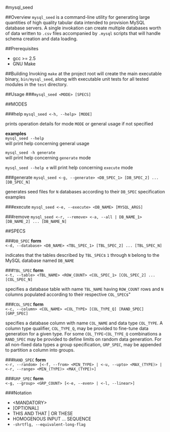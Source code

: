 #mysql_seed

##Overview
`mysql_seed` is a command-line utility for generating large quantities of high quality tabular data intended to provision MySQL database servers. A single invokation can create multiple databases worth of data written to `.csv` files accompanied by `.mysql` scripts that will handle schema creation and data loading.

##Prerequisites
- gcc >= 2.5
- GNU Make

##Building
Invoking `make` at the project root will create the main executable binary, `bin/mysql_seed`, along with executable unit tests for all tested modules in the `test` directory.

##Usage
###`mysql_seed <MODE> [SPECS]`


##MODES

###help
`mysql_seed <-h, --help> [MODE]`

prints operation details for mode `MODE` or general usage if not specified

**examples**  
`mysql_seed --help`  
will print help concerning general usage

`mysql_seed -h generate`  
will print help concerning `generate` mode

`mysql_seed --help e`
will print help concerning `execute` mode



###generate
`mysql_seed <-g, --generate> <DB_SPEC_1> [DB_SPEC_2] ... [DB_SPEC_N]`

generates seed files for `N` databases according to their `DB_SPEC` specification
examples


###execute
`mysql_seed <-e, --execute> <DB_NAME> [MYSQL_ARGS]`



###remove
`mysql_seed <-r, --remove> <-a, --all | DB_NAME_1> [DB_NAME_2] ... [DB_NAME_N]`




##SPECS

###`DB_SPEC`
**form**  
`<-d, --database> <DB_NAME> <TBL_SPEC_1> [TBL_SPEC_2] ... [TBL_SPEC_N]`

indicates that the tables described by `TBL_SPEC`s `1` through `N` belong to the MySQL database named `DB_NAME`


###`TBL_SPEC`
**form**  
`<-t, --table> <TBL_NAME> <ROW_COUNT> <COL_SPEC_1> [COL_SPEC_2] ... [COL_SPEC_N]`

specifies a database table with name `TBL_NAME` having `ROW_COUNT` rows and `N` columns populated according to their respective `COL_SPEC`s"


###`COL_SPEC`
**form**  
`<-c, --column> <COL_NAME> <COL_TYPE> [COL_TYPE_Q] [RAND_SPEC] [GRP_SPEC]`

specifies a database column with name `COL_NAME` and data type `COL_TYPE`. A column type qualifier, `COL_TYPE_Q`,  may be provided to fine-tune data generation for a given type. For some `COL_TYPE`-`COL_TYPE_Q` combinations a `RAND_SPEC` may be provided to define limits on random data generation.  For all non-fixed data types a group specification, `GRP_SPEC`, may be appended to partition a column into groups.



###`RAND_SPEC`
**form**  
`<-r, --random> [<-f, --from> <MIN_TYPE> | <-u, --upto> <MAX_(TYPE)> | <-r, --range> <MIN_(TYPE)> <MAX_(TYPE)>]`




###`GRP_SPEC`
**form**  
`<-g, --group> <GRP_COUNT> [<-e, --even> | <-l, --linear>]`




###Notation
- &lt;MANDATORY&gt;
- [OPTIONAL]
- THIS AND THAT | OR THESE
- HOMOGENOUS INPUT ... SEQUENCE
- `-shrtflg, --equivalent-long-flag`
